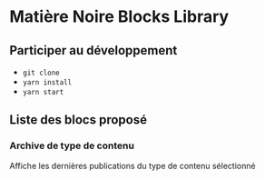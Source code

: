 # Matière Noire Blocks Library

## Participer au développement

* `git clone`
* `yarn install`
* `yarn start`

## Liste des blocs proposé

### Archive de type de contenu

Affiche les dernières publications du type de contenu sélectionné